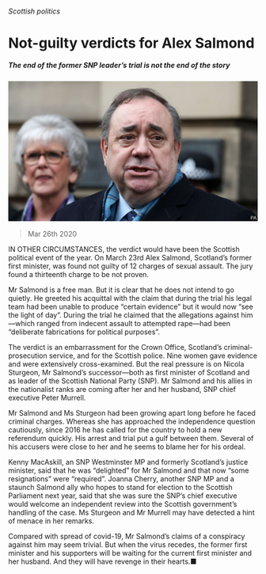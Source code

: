 ###### Scottish politics

# Not-guilty verdicts for Alex Salmond 

##### The end of the former SNP leader’s trial is not the end of the story 

![image](images/20200328_BRP503.jpg) 

> Mar 26th 2020 

IN OTHER CIRCUMSTANCES, the verdict would have been the Scottish political event of the year. On March 23rd Alex Salmond, Scotland’s former first minister, was found not guilty of 12 charges of sexual assault. The jury found a thirteenth charge to be not proven.

Mr Salmond is a free man. But it is clear that he does not intend to go quietly. He greeted his acquittal with the claim that during the trial his legal team had been unable to produce “certain evidence” but it would now “see the light of day”. During the trial he claimed that the allegations against him—which ranged from indecent assault to attempted rape—had been “deliberate fabrications for political purposes”.


The verdict is an embarrassment for the Crown Office, Scotland’s criminal-prosecution service, and for the Scottish police. Nine women gave evidence and were extensively cross-examined. But the real pressure is on Nicola Sturgeon, Mr Salmond’s successor—both as first minister of Scotland and as leader of the Scottish National Party (SNP). Mr Salmond and his allies in the nationalist ranks are coming after her and her husband, SNP chief executive Peter Murrell.

Mr Salmond and Ms Sturgeon had been growing apart long before he faced criminal charges. Whereas she has approached the independence question cautiously, since 2016 he has called for the country to hold a new referendum quickly. His arrest and trial put a gulf between them. Several of his accusers were close to her and he seems to blame her for his ordeal.

Kenny MacAskill, an SNP Westminster MP and formerly Scotland’s justice minister, said that he was “delighted” for Mr Salmond and that now “some resignations” were “required”. Joanna Cherry, another SNP MP and a staunch Salmond ally who hopes to stand for election to the Scottish Parliament next year, said that she was sure the SNP’s chief executive would welcome an independent review into the Scottish government’s handling of the case. Ms Sturgeon and Mr Murrell may have detected a hint of menace in her remarks.

Compared with spread of covid-19, Mr Salmond’s claims of a conspiracy against him may seem trivial. But when the virus recedes, the former first minister and his supporters will be waiting for the current first minister and her husband. And they will have revenge in their hearts.■

